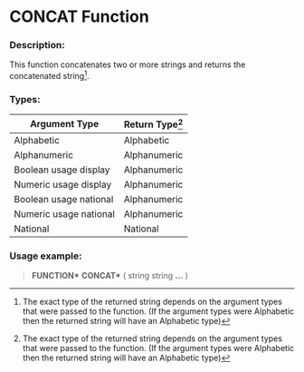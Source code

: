 # CONCAT Function

### Description:

This function concatenates two or more strings and
returns the concatenated string[^1].

### Types:

| Argument Type          | Return Type[^1] |
| ---------------------- | --------------- |
| Alphabetic             | Alphabetic      |
| Alphanumeric           | Alphanumeric    |
| Boolean usage display  | Alphanumeric    |
| Numeric usage display  | Alphanumeric    |
| Boolean usage national | Alphanumeric    |
| Numeric usage national | Alphanumeric    |
| National               | National        |

### Usage example:

> **FUNCTION\*** **CONCAT\*** ( string string **...** )

[^1]:
    The exact type of the returned string depends on
    the argument types that were passed to the function.
    (If the argument types were Alphabetic then the returned string will have an Alphabetic type)
